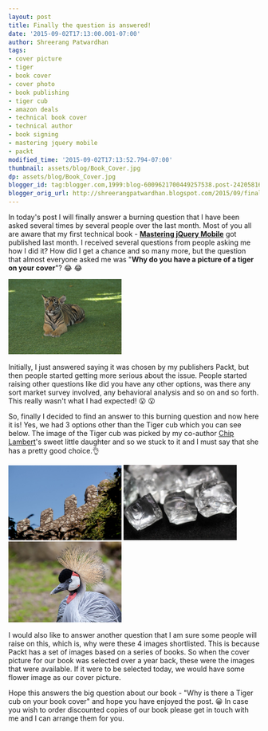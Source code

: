 ```yaml
---
layout: post
title: Finally the question is answered!
date: '2015-09-02T17:13:00.001-07:00'
author: Shreerang Patwardhan
tags:
- cover picture
- tiger
- book cover
- cover photo
- book publishing
- tiger cub
- amazon deals
- technical book cover
- technical author
- book signing
- mastering jquery mobile
- packt
modified_time: '2015-09-02T17:13:52.794-07:00'
thumbnail: assets/blog/Book_Cover.jpg
dp: assets/blog/Book_Cover.jpg
blogger_id: tag:blogger.com,1999:blog-6009621700449257538.post-2420581622994993495
blogger_orig_url: http://shreerangpatwardhan.blogspot.com/2015/09/finally-question-is-answered.html
---
```


In today's post I will finally answer a burning question that I have been asked several times by several people over the last month. Most of you all are aware that my first technical book - **[Mastering jQuery Mobile](http://amzn.com/178355908X)** got published last month. I received several questions from people asking me how I did it? How did I get a chance and so many more, but the question that almost everyone asked me was "**Why do you have a picture of a tiger on your cover**"? 😂 😂

<img src="/assets/blog/Book_Cover.jpg" alt="Book Cover" style="width: 45%;">

Initially, I just answered saying it was chosen by my publishers Packt, but then people started getting more serious about the issue. People started raising other questions like did you have any other options, was there any sort market survey involved, any behavioral analysis and so on and so forth. This really wasn't what I had expected! 😮 😮

So, finally I decided to find an answer to this burning question and now here it is! Yes, we had 3 options other than the Tiger cub which you can see below. The image of the Tiger cub was picked by my co-author [Chip Lambert](https://twitter.com/chiplambert)'s sweet little daughter and so we stuck to it and I must say that she has a pretty good choice.👌

<img src="/assets/blog/Cover_Option_1.jpg" alt="Book Cover Option #1" style="width: 45%" />

<img src="/assets/blog/Cover_Option_2.jpg" alt="Book Cover Option #2" style="width: 45%" />

<img src="/assets/blog/Cover_Option_3.jpg" alt="Book Cover Option #3" style="width: 45%" />

I would also like to answer another question that I am sure some people will raise on this, which is, why were these 4 images shortlisted. This is because Packt has a set of images based on a series of books. So when the cover picture for our book was selected over a year back, these were the images that were available. If it were to be selected today, we would have some flower image as our cover picture.

Hope this answers the big question about our book - "Why is there a Tiger cub on your book cover" and hope you have enjoyed the post. 😀 In case you wish to order discounted copies of our book please get in touch with me and I can arrange them for you.
